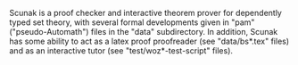Scunak is a proof checker and interactive theorem prover for
dependently typed set theory, with several formal developments given
in "pam" ("pseudo-Automath") files in the "data" subdirectory. In
addition, Scunak has some ability to act as a latex proof proofreader
(see "data/bs*.tex" files) and as an interactive tutor (see
"test/woz*-test-script" files).
